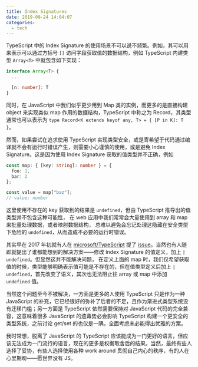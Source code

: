 ```yaml
---
title: Index Signatures
date: 2019-09-24 14:04:07
categories:
  - tech
---
```


TypeScript 中的 Index Signature 的使用场景不可以说不频繁。例如，其可以用来表示可以通过方括号 `[]` 访问字段获取值的数据结构，例如 TypeScript 内建类型 `Array<T>` 中就包含如下实现：

```typescript
interface Array<T> {
  ...

  [n: number]: T
}
```

同时，在 JavaScript 中我们似乎更少用到 Map 类的实例，而更多的是直接构建 object 来实现类似 map 作用的数据结构，TypeScript 中称之为 Record，其类型通常也可以表示为 `type Record<K extends keyof any, T> = { [P in K]: T }`。

然而，如果尝试在追求使用 TypeScript 实现类型安全，或是寄希望于代码通过编译就不会有运行时错误产生，则需要小心谨慎的使用，或是避免 Index Signature。这是因为使用 Index Signature 获取的值类型并不正确，例如

```typescript
const map: { [key: string]: number } = {
  foo: 1,
  bar: 2
};

const value = map["baz"];
// value: number
```

这里使用不存在的 key 获取到的结果是 `undefined`，但由 TypeScript 推导出的值类型并不包含这种可能性， 在 web 应用中我们常常会大量使用到 array 和 map 来批量处理数据，或者映射数据结构， 总难以避免会忘记处理这隐藏在安全类型下危险的 `undefined`，从而造成不必要的运行时错误。

其实早在 2017 年初就有人在 [microsoft/TypeScript](https://github.com/microsoft/TypeScript) 提了 [issue](https://github.com/microsoft/TypeScript/issues/13778)。当然也有人随即就提出了谁都能想到的解决方案——修改 Index Signature 的值定义，加上 `| undefined`。但显然这并不能解决问题， 在定义上面的 map 时，我们仅希望获取值的时候，类型能够明确表示值可能是不存在的，但在值类型定义后加上 `| undefined`，首先改变了语义，其次也无法阻止往 array 或 map 中添加 `undefined` 值。

当然这个问题至今不被解决，一方面是更多的人使用 TypeScript 只是作为一种 JavaScript 的补充，它已经很好的弥补了后者的不足，且作为渐进式类型系统没有迁移门槛；另一方面是 TypeScript 依然需要保持对 JavaScript 代码的完全兼容，这意味着很多 JavaScript 的遗毒势必会影响 TypeScript 构建一个更安全的类型系统，之前讨论 get/set 的也仅是一隅，全面考虑未必能得出优雅的方案。

我时常想，脱离了 JavaScript 的 TypeScript 应该能成为一门更好的语言，但应该无法成为一门流行的语言，现在的更多是权衡取舍后的结果。当然，最终有些人选择了妥协，有些人选择使用各种 work around 贯彻自己内心的秩序，有的人在心里期盼——愿世界没有 JS。
